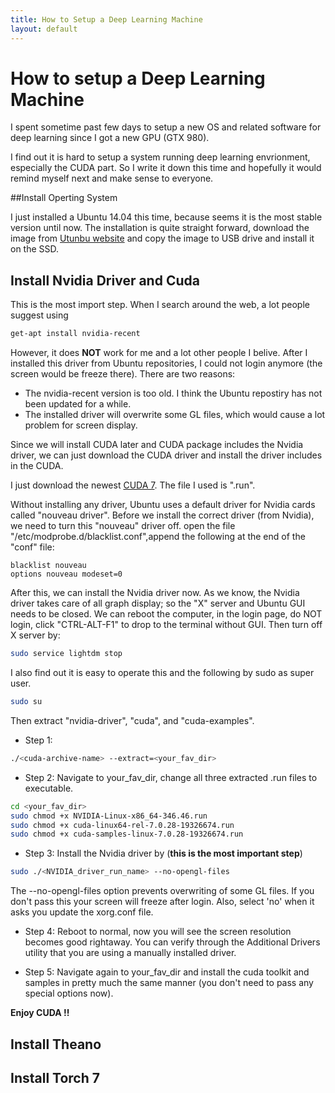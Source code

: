 ```yaml
---
title: How to Setup a Deep Learning Machine
layout: default
---
```

# How to setup a Deep Learning Machine

I spent sometime past few days to setup a new OS and related software for deep learning since I got a new GPU (GTX 980). 

I find out it is hard to setup a system running deep learning envrionment, especially the CUDA part. So I write it down this time and hopefully it would remind myself next and make sense to everyone.

##Install Operting System

I just installed a Ubuntu 14.04 this time, because seems it is the most stable version until now. The installation is quite straight forward, download the image from [Utunbu website](http://www.ubuntu.com/download/desktop) and copy the image to USB drive and install it on the SSD.

## Install Nvidia Driver and Cuda

This is the most import step. When I search around the web, a lot people suggest using

```bash
get-apt install nvidia-recent
```
However, it does __NOT__ work for me and a lot other people I belive. After I installed this driver from Ubuntu repositories, I could not login anymore (the screen would be freeze there). There are two reasons:

 - The nvidia-recent version is too old. I think the Ubuntu repostiry has not been updated for a while.
 - The installed driver will overwrite some GL files, which would cause a lot problem for screen display.
 
Since we will install CUDA later and CUDA package includes the Nvidia driver, we can just download the CUDA driver and install the driver includes in the CUDA.

I just download the newest [CUDA 7](https://developer.nvidia.com/cuda-downloads). The file I used is ".run". 

Without installing any driver, Ubuntu uses a default driver for Nvidia cards called "nouveau driver". Before we install the correct driver (from Nvidia), we need to turn this "nouveau" driver off. open the file "/etc/modprobe.d/blacklist.conf",append the following at the end of the "conf" file:
```
blacklist nouveau
options nouveau modeset=0
```

After this, we can install the Nvidia driver now. As we know, the Nvidia driver takes care of all graph display; so the "X" server and Ubuntu GUI needs to be closed. We can reboot the computer, in the login page, do NOT login, click "CTRL-ALT-F1" to drop to the terminal without GUI. Then turn off X server by:
```bash
sudo service lightdm stop
```

I also find out it is easy to operate this and the following by sudo as super user.
```bash
sudo su
```

Then extract "nvidia-driver", "cuda", and "cuda-examples".

 - Step 1: 
```bash
./<cuda-archive-name> --extract=<your_fav_dir>
```


 - Step 2: Navigate to your_fav_dir, change all three extracted .run files to executable.
```bash
cd <your_fav_dir>
sudo chmod +x NVIDIA-Linux-x86_64-346.46.run
sudo chmod +x cuda-linux64-rel-7.0.28-19326674.run
sudo chmod +x cuda-samples-linux-7.0.28-19326674.run
```
 
 
 - Step 3:  Install the Nvidia driver by (__this is the most important step__)
```bash
sudo ./<NVIDIA_driver_run_name> --no-opengl-files
```
The --no-opengl-files option prevents overwriting of some GL files. If you don't pass this your screen will freeze after login. Also, select 'no' when it asks you update the xorg.conf file. 


 - Step 4: Reboot to normal, now you will see the screen resolution becomes good rightaway. You can verify through the Additional Drivers utility that you are using a manually installed driver.
 
 
 - Step 5: Navigate again to your_fav_dir and install the cuda toolkit and samples in pretty much the same manner (you don't need to pass any special options now).
 
 __Enjoy CUDA !!__
 
 ## Install Theano
 
 ## Install Torch 7


